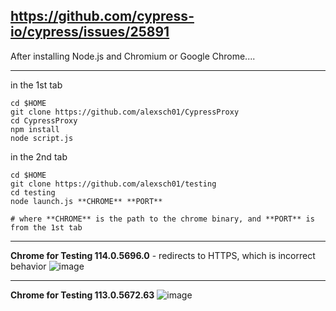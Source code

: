 https://github.com/cypress-io/cypress/issues/25891
---

After installing Node.js and Chromium or Google Chrome....

---

in the 1st tab

```
cd $HOME
git clone https://github.com/alexsch01/CypressProxy
cd CypressProxy
npm install
node script.js
```

in the 2nd tab

```
cd $HOME
git clone https://github.com/alexsch01/testing
cd testing
node launch.js **CHROME** **PORT**

# where **CHROME** is the path to the chrome binary, and **PORT** is from the 1st tab
```

---

**Chrome for Testing 114.0.5696.0** - redirects to HTTPS, which is incorrect behavior
![image](https://github.com/alexsch01/testing/assets/5721147/e0e668cd-d407-44d5-aeb9-79485997163e)

---

**Chrome for Testing 113.0.5672.63**
![image](https://github.com/alexsch01/testing/assets/5721147/fbbb3c5b-e065-4256-b43f-c470108ae175)

